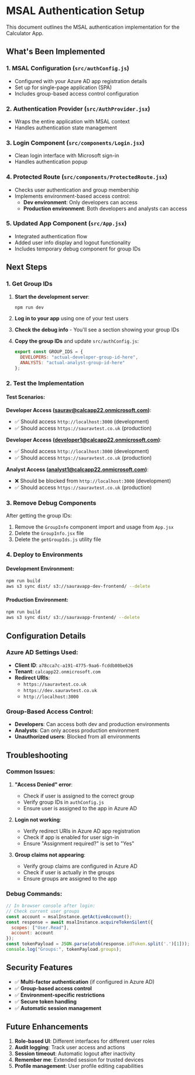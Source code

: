 # MSAL Authentication Setup

This document outlines the MSAL authentication implementation for the Calculator App.

## What's Been Implemented

### 1. MSAL Configuration (`src/authConfig.js`)
- Configured with your Azure AD app registration details
- Set up for single-page application (SPA)
- Includes group-based access control configuration

### 2. Authentication Provider (`src/AuthProvider.jsx`)
- Wraps the entire application with MSAL context
- Handles authentication state management

### 3. Login Component (`src/components/Login.jsx`)
- Clean login interface with Microsoft sign-in
- Handles authentication popup

### 4. Protected Route (`src/components/ProtectedRoute.jsx`)
- Checks user authentication and group membership
- Implements environment-based access control:
  - **Dev environment**: Only developers can access
  - **Production environment**: Both developers and analysts can access

### 5. Updated App Component (`src/App.jsx`)
- Integrated authentication flow
- Added user info display and logout functionality
- Includes temporary debug component for group IDs

## Next Steps

### 1. Get Group IDs
1. **Start the development server**:
   ```bash
   npm run dev
   ```

2. **Log in to your app** using one of your test users

3. **Check the debug info** - You'll see a section showing your group IDs

4. **Copy the group IDs** and update `src/authConfig.js`:
   ```javascript
   export const GROUP_IDS = {
     DEVELOPERS: "actual-developer-group-id-here",
     ANALYSTS: "actual-analyst-group-id-here"
   };
   ```

### 2. Test the Implementation

#### Test Scenarios:

**Developer Access (saurav@calcapp22.onmicrosoft.com)**:
- ✅ Should access `http://localhost:3000` (development)
- ✅ Should access `https://sauravtest.co.uk` (production)

**Developer Access (developer1@calcapp22.onmicrosoft.com)**:
- ✅ Should access `http://localhost:3000` (development)
- ✅ Should access `https://sauravtest.co.uk` (production)

**Analyst Access (analyst1@calcapp22.onmicrosoft.com)**:
- ❌ Should be blocked from `http://localhost:3000` (development)
- ✅ Should access `https://sauravtest.co.uk` (production)

### 3. Remove Debug Components

After getting the group IDs:
1. Remove the `GroupInfo` component import and usage from `App.jsx`
2. Delete the `GroupInfo.jsx` file
3. Delete the `getGroupIds.js` utility file

### 4. Deploy to Environments

#### Development Environment:
```bash
npm run build
aws s3 sync dist/ s3://sauravapp-dev-frontend/ --delete
```

#### Production Environment:
```bash
npm run build
aws s3 sync dist/ s3://sauravapp-frontend/ --delete
```

## Configuration Details

### Azure AD Settings Used:
- **Client ID**: `a78cca7c-a191-4775-9aa6-fcddb80be626`
- **Tenant**: `calcapp22.onmicrosoft.com`
- **Redirect URIs**: 
  - `https://sauravtest.co.uk`
  - `https://dev.sauravtest.co.uk`
  - `http://localhost:3000`

### Group-Based Access Control:
- **Developers**: Can access both dev and production environments
- **Analysts**: Can only access production environment
- **Unauthorized users**: Blocked from all environments

## Troubleshooting

### Common Issues:

1. **"Access Denied" error**:
   - Check if user is assigned to the correct group
   - Verify group IDs in `authConfig.js`
   - Ensure user is assigned to the app in Azure AD

2. **Login not working**:
   - Verify redirect URIs in Azure AD app registration
   - Check if app is enabled for user sign-in
   - Ensure "Assignment required?" is set to "Yes"

3. **Group claims not appearing**:
   - Verify group claims are configured in Azure AD
   - Check if user is actually in the groups
   - Ensure groups are assigned to the app

### Debug Commands:

```javascript
// In browser console after login:
// Check current user groups
const account = msalInstance.getActiveAccount();
const response = await msalInstance.acquireTokenSilent({
  scopes: ["User.Read"],
  account: account
});
const tokenPayload = JSON.parse(atob(response.idToken.split('.')[1]));
console.log("Groups:", tokenPayload.groups);
```

## Security Features

- ✅ **Multi-factor authentication** (if configured in Azure AD)
- ✅ **Group-based access control**
- ✅ **Environment-specific restrictions**
- ✅ **Secure token handling**
- ✅ **Automatic session management**

## Future Enhancements

1. **Role-based UI**: Different interfaces for different user roles
2. **Audit logging**: Track user access and actions
3. **Session timeout**: Automatic logout after inactivity
4. **Remember me**: Extended session for trusted devices
5. **Profile management**: User profile editing capabilities
